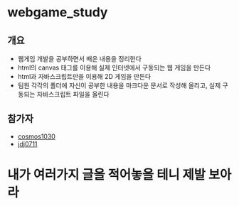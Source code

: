 # webgame_study
## 개요
- 웹게임 개발을 공부하면서 배운 내용을 정리한다
- html의 canvas 태그를 이용해 실제 인터넷에서 구동되는 웹 게임을 만든다
- html과 자바스크립트만을 이용해 2D 게임을 만든다
- 팀원 각각의 폴더에 자신이 공부한 내용을 마크다운 문서로 작성해 올리고, 실제 구동되는 자바스크립트 파일을 올린다
## 참가자
- [cosmos1030](https://github.com/cosmos1030)
- [jdj0711](https://github.com/jdj0711)
# 내가 여러가지 글을 적어놓을 테니 제발 보아라
